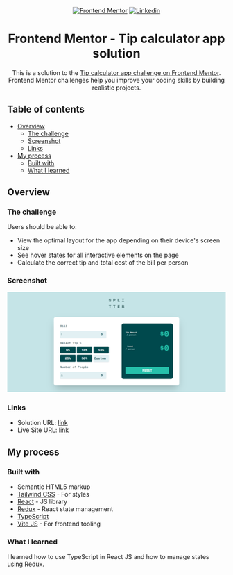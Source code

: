 <div id="top"></div>
<div align="center">

<a href="https://www.frontendmentor.io/profile/UsamaBinKashif"><img src="https://img.shields.io/badge/-Frontend%20Mentor-brightgreen?style=for-the-badge" alt="Frontend Mentor" /></a>
<a href="https://www.linkedin.com/in/usamabinkashif/"><img src="https://img.shields.io/badge/Linkedin-1DA1F2?style=for-the-badge&logo=linkedin&logoColor=white" alt="Linkedin" /></a>

# Frontend Mentor - Tip calculator app solution

This is a solution to the [Tip calculator app challenge on Frontend Mentor](https://www.frontendmentor.io/challenges/tip-calculator-app-ugJNGbJUX). Frontend Mentor challenges help you improve your coding skills by building realistic projects.

</div>

## Table of contents

- [Overview](#overview)
  - [The challenge](#the-challenge)
  - [Screenshot](#screenshot)
  - [Links](#links)
- [My process](#my-process)
  - [Built with](#built-with)
  - [What I learned](#what-i-learned)




## Overview

### The challenge

Users should be able to:

- View the optimal layout for the app depending on their device's screen size
- See hover states for all interactive elements on the page
- Calculate the correct tip and total cost of the bill per person

### Screenshot

![](./src/assets/screenshot-desktop.png)

### Links

- Solution URL: [link](https://your-solution-url.com)
- Live Site URL: [link](https://your-live-site-url.com)

## My process

### Built with

- Semantic HTML5 markup
- [Tailwind CSS](https://tailwindcss.com/docs/guides/vite) - For styles
- [React](https://reactjs.org/) - JS library
- [Redux](https://redux.js.org/) - React state management
- [TypeScript](https://www.typescriptlang.org/)
- [Vite JS](https://vitejs.dev/) - For frontend tooling

### What I learned

I learned how to use TypeScript in React JS and how to manage states using Redux.
